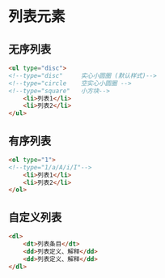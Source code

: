 # 列表元素
## 无序列表
```html
<ul type="disc">
<!--type="disc"     实心小圆圈 (默认样式)-->
<!--type="circle    空实心小圆圈 -->
<!--type="square"   小方块-->
    <li>列表1</li>
    <li>列表2</li>
</ul>
```

## 有序列表
```html
<ol type="1">
<!--type="1/a/A/i/I"-->
    <li>列表1</li>
    <li>列表2</li>
</ol>
```

## 自定义列表
```html
<dl>
    <dt>列表条目</dt>
    <dd>列表定义、解释</dd>
    <dd>列表定义、解释</dd>
</dl>
```
